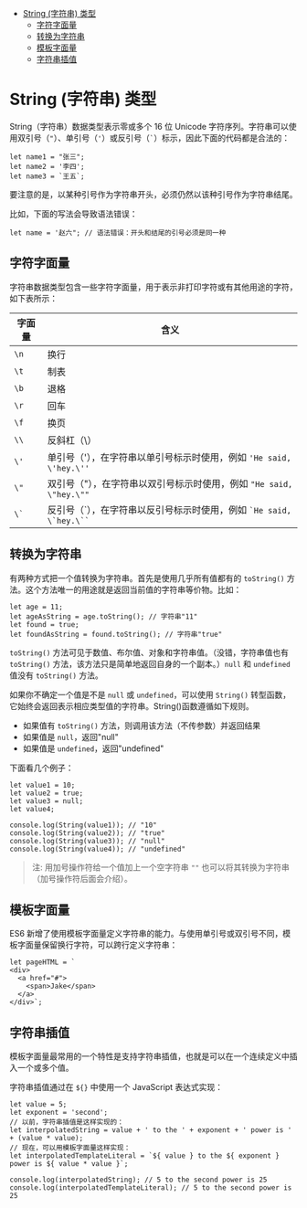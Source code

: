 <!--
 * @Description: String 类型
 * @Author: shenxh
 * @Date: 2021-12-21 16:37:40
 * @LastEditors: shenxh
 * @LastEditTime: 2021-12-22 11:15:19
-->

- [String (字符串) 类型](#string-字符串-类型)
  - [字符字面量](#字符字面量)
  - [转换为字符串](#转换为字符串)
  - [模板字面量](#模板字面量)
  - [字符串插值](#字符串插值)

# String (字符串) 类型
String（字符串）数据类型表示零或多个 16 位 Unicode 字符序列。字符串可以使用双引号（`"`）、单引号（`'`）或反引号（<code>`</code>）标示，因此下面的代码都是合法的：

```
let name1 = "张三";
let name2 = '李四';
let name3 = `王五`;
```

要注意的是，以某种引号作为字符串开头，必须仍然以该种引号作为字符串结尾。

比如，下面的写法会导致语法错误：

```
let name = '赵六"; // 语法错误：开头和结尾的引号必须是同一种
```

## 字符字面量
字符串数据类型包含一些字符字面量，用于表示非打印字符或有其他用途的字符，如下表所示：

|字面量|含义|
|-|-|
|`\n`|换行|
|`\t`|制表|
|`\b`|退格|
|`\r`|回车|
|`\f`|换页|
|`\\`|反斜杠（\）|
|`\'`|单引号（'），在字符串以单引号标示时使用，例如 `'He said, \'hey.\''`|
|`\"`|双引号（"），在字符串以双引号标示时使用，例如 `"He said, \"hey.\""`|
|<code>\\`</code>|反引号（\`），在字符串以反引号标示时使用，例如 <code>\`He said, \\`hey.\\``</code>|

## 转换为字符串
有两种方式把一个值转换为字符串。首先是使用几乎所有值都有的 `toString()` 方法。这个方法唯一的用途就是返回当前值的字符串等价物。比如：

```
let age = 11;
let ageAsString = age.toString(); // 字符串"11"
let found = true;
let foundAsString = found.toString(); // 字符串"true" 
```

`toString()` 方法可见于数值、布尔值、对象和字符串值。（没错，字符串值也有 `toString()` 方法，该方法只是简单地返回自身的一个副本。）`null` 和 `undefined` 值没有 `toString()` 方法。

如果你不确定一个值是不是 `null` 或 `undefined`，可以使用 `String()` 转型函数，它始终会返回表示相应类型值的字符串。String()函数遵循如下规则。

+ 如果值有 `toString()` 方法，则调用该方法（不传参数）并返回结果
+ 如果值是 `null`，返回"null"
+ 如果值是 `undefined`，返回"undefined"

下面看几个例子：

```
let value1 = 10;
let value2 = true;
let value3 = null;
let value4;

console.log(String(value1)); // "10"
console.log(String(value2)); // "true"
console.log(String(value3)); // "null"
console.log(String(value4)); // "undefined"
```

> 注: 用加号操作符给一个值加上一个空字符串 `""` 也可以将其转换为字符串（加号操作符后面会介绍）。

##  模板字面量
ES6 新增了使用模板字面量定义字符串的能力。与使用单引号或双引号不同，模板字面量保留换行字符，可以跨行定义字符串：

```
let pageHTML = `
<div>
  <a href="#">
    <span>Jake</span>
  </a>
</div>`; 
```

## 字符串插值
模板字面量最常用的一个特性是支持字符串插值，也就是可以在一个连续定义中插入一个或多个值。

字符串插值通过在 `${}` 中使用一个 JavaScript 表达式实现：

```
let value = 5;
let exponent = 'second';
// 以前，字符串插值是这样实现的：
let interpolatedString = value + ' to the ' + exponent + ' power is ' + (value * value);
// 现在，可以用模板字面量这样实现：
let interpolatedTemplateLiteral = `${ value } to the ${ exponent } power is ${ value * value }`;

console.log(interpolatedString); // 5 to the second power is 25
console.log(interpolatedTemplateLiteral); // 5 to the second power is 25
```

